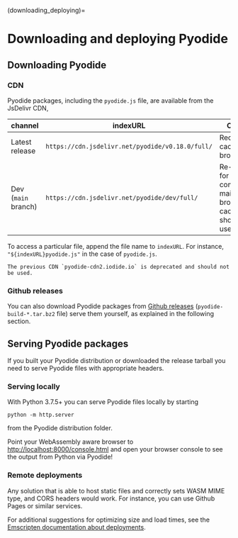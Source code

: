 (downloading_deploying)=

# Downloading and deploying Pyodide

## Downloading Pyodide

### CDN

Pyodide packages, including the `pyodide.js` file, are available from the JsDelivr CDN,

| channel             | indexURL                                         | Comments                                                                                 | REPL                                               |
| ------------------- | ------------------------------------------------ | ---------------------------------------------------------------------------------------- | -------------------------------------------------- |
| Latest release      | `https://cdn.jsdelivr.net/pyodide/v0.18.0/full/` | Recommended, cached by the browser                                                       | [link](https://pyodide.org/en/stable/console.html) |
| Dev (`main` branch) | `https://cdn.jsdelivr.net/pyodide/dev/full/`     | Re-deployed for each commit on main, no browser caching, should only be used for testing | [link](https://pyodide.org/en/latest/console.html) |

To access a particular file, append the file name to `indexURL`. For instance,
`"${indexURL}pyodide.js"` in the case of `pyodide.js`.

```{warning}
The previous CDN `pyodide-cdn2.iodide.io` is deprecated and should not be used.
```

### Github releases

You can also download Pyodide packages from [Github
releases](https://github.com/pyodide/pyodide/releases)
(`pyodide-build-*.tar.bz2` file) serve them yourself, as explained in the
following section.

## Serving Pyodide packages

If you built your Pyodide distribution or downloaded the release tarball
you need to serve Pyodide files with appropriate headers.

### Serving locally

With Python 3.7.5+ you can serve Pyodide files locally by starting

```
python -m http.server
```

from the Pyodide distribution folder.

Point your WebAssembly aware browser to
[http://localhost:8000/console.html](http://localhost:8000/console.html) and open
your browser console to see the output from Python via Pyodide!

### Remote deployments

Any solution that is able to host static files and correctly sets WASM
MIME type, and CORS headers would work. For instance, you can use Github Pages
or similar services.

For additional suggestions for optimizing size and load times, see the [Emscripten
documentation about deployments](https://emscripten.org/docs/compiling/Deploying-Pages.html).
